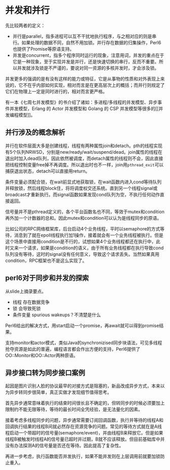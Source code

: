 # 并发和并行

先比较两者的定义：

* 并行是parallel，指多进程可以互不干扰地执行程序，与之相对应的则是串行。如果处理的数据不同，自然不用加锁。并行存在数据的归集操作，Perl6也提供了Promise等原语支持。
* 并发是concurrent，指多个程序同时运行的现象，注意用词，并发的重点在于它是一种现象，至于实现并发是并行，还是快速切换的串行，反而不重要。所以并发就涉及锁是不严谨的，要说对同一资源的多核并发时，才会涉及锁。

并发更多的强调的是有没有这样的能力或特征，它是从事物的性质和对外表现上来说的，它不在乎内部如何实现，相对而言是在更高层次上的概括；而并行则规定了它们在物理上一定是同时进行的，相对而言更严格。

有一本《七周七并发模型》的书介绍了诸如：多进程/多线程的并发模型、异步事件并发模型，Erlang 的 Actor 并发模型和 Golang 的 CSP 并发模型等很多的[[并发编程模型]]。

## 并行涉及的概念解析

并行在软件层面大多是创建线程，线程有两种属性join和detach。pth的线程实现有5个队列NRWSD，分别是new/ready/wait/suspend/dead。join属性的线程在退出时加入dead队列，因此依然被调度，而detach属性的线程则不会，因此直接把线程控制变量free掉不再调度。所以退出时也不一样，join用`pthread_exit`可以捕获退出状态，detach可以直接用return。

条件变量必须配合锁，在wait前显式地获取锁，在wait函数内进入cond等待队列并释放锁，然后线程block住，将将调度权交还系统。直到另一个线程signal或broadcast才重新执行。而signal函数如果发现cond队列为空，不执行任何动作直接返回。

信号量并不是pthread定义的，各个平台函数名也不同，等效于mutex和condition再外加一个计数器的总和。因此mutex和condition可以认为是线程同步的原语。

比如公司的RPC网络框架库，后台启动4个业务线程，平时以semaphore的方式等待，消息到了就在epoll线程执行加1操作，接着就会有一个业务线程被执行。但是这个场景中直接用condition是不行的，试想如果4个业务线程都还在执行中，此时又来一个请求，如果是condition的语义，由于所有业务线程都在执行导致cond队列没有等待，这时的signal没有任何意义，导致这个请求丢失。当然如果真用condition，RPC框架也不是这么实现了。

## perl6对于同步和并发的探索

从slide上摘录要点。

* 线程 存在数据竞争
* 锁 会导致死锁
* 条件变量 spurious wakeups？不清楚是什么

Perl6给出的解决方式，用start启动一个promise，再await就可以得到promise结果。

支持monitor和actor模式，类似Java的synchronizised同步块语法，可见多线程抢夺资源是如此的普遍，编程语言都会作出方便的支持，Perl6提供了OO::Monitor和OO::Actor两种原语。

## 异步接口转为同步接口案例

起因是图片识别人脸的协议最早的对接方式是阻塞的，新品改成异步方式，本来以为异步转同步很简单，真正实做才发现细节值得思考。

首先异步通常意味着执行的结束时间很长且不确定的，但转同步的时候必须要加上限制约不能无限等待，等待的最长时间全凭经验，是无法量化的因素。

接着考虑多线程同步的问题，异步通常需要订阅回调函数，执行并等待的线程A和回调执行结果的线程B间就必然存在资源竞争的问题。常见的等待方式就在是A线程启动一个带超时的信号量(semaphore/event)，并由线程B来释放它。但是如果线程B被触发时线程A的信号量已超时并过期，B就不应该释放。但目前基础库中并没有办法探测A的信号量是否还在等待。因此提高了复杂性。

再进一步考虑，执行函数能否并发执行，如果不能并发则在上层调用前就要加锁防止重入。